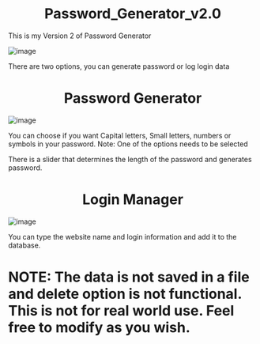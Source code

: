 <h1 align="center">Password_Generator_v2.0</h1>

This is my Version 2 of Password Generator

![image](https://user-images.githubusercontent.com/75368242/193511549-b0cde70a-51e6-4da7-ab67-da12ff2901dc.png)

There are two options, you can generate password or log login data

<h1 align="center">Password Generator</h1>

![image](https://user-images.githubusercontent.com/75368242/193511896-b67bff21-51cd-4a3c-a7bc-1460a11c5366.png)

You can choose if you want Capital letters, Small letters, numbers or symbols in your password. Note: One of the options needs to be selected

There is a slider that determines the length of the password and generates password.

<h1 align="center">Login Manager</h1>

![image](https://user-images.githubusercontent.com/75368242/193512369-d508b953-b491-4624-92eb-46edfb72b476.png)

You can type the website name and login information and add it to the database.

<h1>NOTE: The data is not saved in a file and delete option is not functional. This is not for real world use. Feel free to modify as you wish.</h1>
